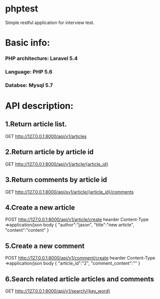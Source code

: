 # phptest
Simple restful application for interview test.
# Basic info:
### PHP architecture: Laravel 5.4
### Language: PHP 5.6
### Databse: Mysql 5.7

# API description:
## 1.Return article list.
GET http://127.0.0.1:8000/api/v1/articles

## 2.Return article by article id
GET http://127.0.0.1:8000/api/v1/article/{article_id}

## 3.Return comments by article id
GET http://127.0.0.1:8000/api/sv1/article/{article_id}/comments

## 4.Create a new article
POST http://127.0.0.1:8000/api/v1/article/create
hearder Content-Type =>application/json
body
  {
    "author":"jason",
    "title":"new article",
    "content":"content"
  }
  
## 5.Create a new comment
POST http://127.0.0.1:8000/api/v1/comment/create
hearder Content-Type =>application/json
body
  {
    "article_id":"2",
    "comment_content":""
  }

## 6.Search related article articles and comments 
GET http://127.0.0.1:8000/api/v1/search/{key_word}
